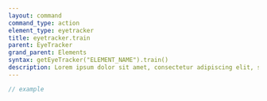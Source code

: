 ```yaml
---
layout: command
command_type: action
element_type: eyetracker
title: eyetracker.train
parent: EyeTracker
grand_parent: Elements
syntax: getEyeTracker("ELEMENT_NAME").train()
description: Lorem ipsum dolor sit amet, consectetur adipiscing elit, sed do eiusmod tempor incididunt ut labore et dolore magna aliqua. Ut enim ad minim veniam, quis nostrud exercitation ullamco laboris nisi ut aliquip ex ea commodo consequat.
---
```


```javascript
// example
```